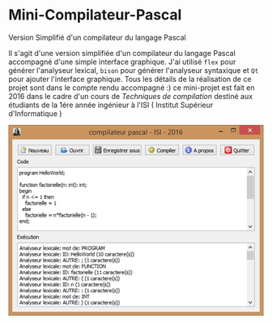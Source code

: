 # Mini-Compilateur-Pascal
Version Simplifié d'un compilateur du langage Pascal

Il s'agit d'une version simplifiée d'un compilateur du langage Pascal accompagné d'une simple interface graphique.
J'ai utilisé `flex` pour générer l'analyseur lexical, `bison` pour générer l'analyseur syntaxique et `Qt` pour ajouter l'interface graphique.
Tous les détails de la réalisation de ce projet sont dans le compte rendu accompagné :)
ce mini-projet est fait en 2016 dans le cadre d'un cours de *Techniques de compilation* destiné aux étudiants de la 1ére année ingénieur à l'ISI ( Institut Supérieur d'Informatique )

![screenshot](https://raw.githubusercontent.com/stoufa/Mini-Compilateur-Pascal/master/screenshots/5.png)
